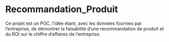 # Recommandation_Produit
Ce projet est un POC, l’idée étant, avec les données fournies par l’entreprise, de démontrer la faisabilité d’une recommandation de produit et du ROI sur le chiffre d’affaires de l’entreprise.
